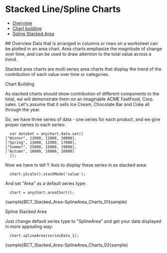 # Stacked Line/Spline Charts

 * [Overview](#overview)
 * [Chart building](#how_to_create_chart)
 * [Spline Stacked Area](#spline-stacked-area)

<a name="overview"/>
## Overview
Data that is arranged in columns or rows on a worksheet can be plotted in an area chart. Area charts emphasize the magnitude of change over time, and can be used to draw attention to the total value across a trend.

Stacked area charts are multi series area charts that display the trend of the contribution of each value over time or categories.

<a name="how_to_create_chart"/>
Chart Building

As stacked charts should show contribution of different components to the total, we will demonstrate them on an imaginable ACME FastFood, Corp. sales. Let's assume that it sells Ice Cream, Chocolate Bar and Coke all through the year.

So, we have three series of data - one series for each product, and we give proper names to each series:
```
  var dataSet = anychart.data.set([
["Winter", 12000, 12000, 10000],  
["Spring", 13000, 12000, 17000],  
["Summer", 25000, 15000, 19000],  
["Autumn", 16000, 16000, 16000]   
  ]);
```
Now we have to tell Y Axis to display these series in as stacked area:
```
  chart.yScale().stackMode('value');
```
And set "Area" as a default series type:

```
  chart = anychart.areaChart();
```

{sample}BCT_Stacked\_Area-SplineArea\_Charts\_01{sample}

Spline Stacked Area

Just change default series type to "SplineArea" and get your data displayed in more appealing way:

```
  chart.splineArea(seriesData_1);
```
<!--Also, let's add area tooltips and make them more informative, to that we will change their format:

XML Syntax
XML Code
Plain code
01
<area_series>
02
  <tooltip_settings enabled="true">
03
    <format><![CDATA[{%SeriesName} - {%Value}$ - {%YPercentOfCategory}{numDecimals:2}%]]></format>
04
  </tooltip_settings>
05
</area_series>
Here is a sample spline stacked area chart:
-->
{sample}BCT_Stacked\_Area-SplineArea\_Charts\_02{sample}
<!--
Current Page Online URL: Stacked Line/Spline/StepLine Chart-->